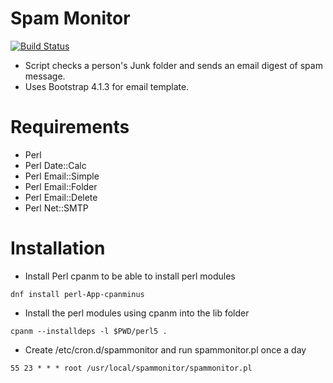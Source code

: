 # Spam Monitor
[![Build Status](https://github.com/IGBIllinois/spammonitor/actions/workflows/main.yml/badge.svg)](https://github.com/IGBIllinois/spammonitor/actions/workflows/main.yml)
- Script checks a person's Junk folder and sends an email digest of spam message.
- Uses Bootstrap 4.1.3 for email template.

# Requirements
* Perl
* Perl Date::Calc
* Perl Email::Simple
* Perl Email::Folder
* Perl Email::Delete
* Perl Net::SMTP

# Installation
* Install Perl cpanm to be able to install perl modules
```
dnf install perl-App-cpanminus
```
* Install the perl modules using cpanm into the lib folder
```
cpanm --installdeps -l $PWD/perl5 .
```

* Create /etc/cron.d/spammonitor and run spammonitor.pl once a day
```
55 23 * * * root /usr/local/spammonitor/spammonitor.pl
```

